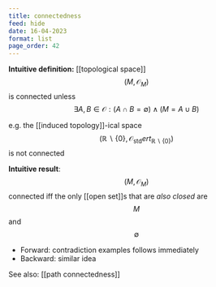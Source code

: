```yaml
---
title: connectedness
feed: hide
date: 16-04-2023
format: list
page_order: 42
---
```



**Intuitive definition:** [[topological space]] $$(M, \mathcal O_M)$$ is connected unless $$\exists A, B \in\mathcal O: (A\cap B = \emptyset) \land (M = A\cup B)$$

e.g. the [[induced topology]]-ical space $$(\mathbb R\backslash\{0\}, \mathcal O_\text{std}ert_{\mathbb R\backslash\{0\}})$$ is not connected

**Intuitive result**: $$(M, \mathcal O_M)$$ connected iff the only [[open set]]s that are *also closed* are $$M$$ and $$\emptyset$$
- Forward: contradiction examples follows immediately
- Backward: similar idea

See also: [[path connectedness]]